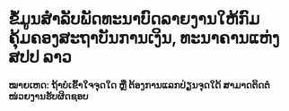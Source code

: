 # ຂໍ້ມູນສຳລັບພັດທະນາບົດລາຍງານໃຫ້ກົມຄຸ້ມຄອງສະຖາບັນການເງິນ, ທະນາຄານແຫ່ງ ສປປ ລາວ
### ໝາຍເຫດ: ຖ້າບໍ່ເຂົ້າໃຈຈຸດໃດ ຫຼື ຕ້ອງການແລກປ່ຽນຈຸດໃດ້ ສາມາດຕິດຕໍ່ໜ່ວຍງານຮັບຜິດຊອບ
